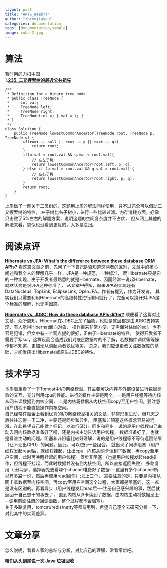 ```yaml
---
layout: post
title: "ARTS_Week7!"
author: "zhimojiayou"
categories: documentation
tags: [documentation,sample]
image: cuba-2.jpg
---
```

# 算法
  暂时用的力扣中国<br>
  1.**[235. 二叉搜索树的最近公共祖先](https://leetcode-cn.com/problems/lowest-common-ancestor-of-a-binary-search-tree/comments/)**<br>
  ```
  /**
   * Definition for a binary tree node.
   * public class TreeNode {
   *     int val;
   *     TreeNode left;
   *     TreeNode right;
   *     TreeNode(int x) { val = x; }
   * }
   */
  class Solution {
      public TreeNode lowestCommonAncestor(TreeNode root, TreeNode p, TreeNode q) {
          if(root == null || root == p || root == q){
              return root;
          }
          if(p.val < root.val && q.val < root.val){
              // 在左子树
              return lowestCommonAncestor(root.left, p, q);
          } else if (p.val > root.val && q.val > root.val) {
              // 在右子树
              return lowestCommonAncestor(root.right, p, q);
          }
          return root;
      }
  }
  ```
  上周做了一题关于二叉树的，这题用上周的解法同样使用，只不过完全可以借助二叉搜索树的特性，
  左子树比右子树小，进行一些比较过滤。内存消耗方面，好像只击败了5%左右的解题方案，说明这题的空间复杂度并不占优，
  但从网上其他的解法来看，貌似也没看到更优的，大多是递归。
 
  
# 阅读点评
**[Hibernate vs JPA: What's the difference between these database ORM APIs?](https://www.theserverside.com/blog/Coffee-Talk-Java-News-Stories-and-Opinions/Set-the-record-straight-on-the-JPA-and-Hibernate-debate)**
看这篇文章之前，先问了一下自己是否知道这两者的区别，文章中的核心阐述和我个人的理解几乎一样，JPA是一种规范，一种标准，
而Hibernate只是它的一种实现，由于开发者最熟悉的就是Hibernate，因而经常一说起Hibernate，就默认为是说JPA这种标准了，
从文章中得知，原来JPA的实现还有DataNucleus, TopLink, EclipseLink, OpenJPA。作者有提到，作为开发者，
其实我们只需要利用Hibernate的高级特性进行编码就行了，完全可以绕开对JPA这个标准的理解，也无需困惑。

**[Hibernate vs. JDBC: How do these database APIs differ?](https://www.theserverside.com/video/Hibernate-vs-JDBC-How-do-these-database-APIs-differ)**
顺便看了这篇对比文章，众所周知，Hibernat在JDBC上加了抽象，也就是底层都是由JDBC支持实现，有人觉得Hibernat面向对象，
操作起来非常方便，无需面对枯燥的sql，也不容易犯错，但文中有一个观点提的很好，正由于Hibernate的特性，
使得开发者不需要手写sql，这样反而会造成我们对底层数据库的不了解，若数据库调优等等操作都不知道，更加无从谈起两者孰优孰劣。
总之，我们应该更改关注数据库的基础，才能发挥出Hibernate或原生JDBC的特性。

# 技术学习
本周着重看了一下Tomcat中I/O网络模型。其主要解决内存与外部设备进行数据高效的交互，充分利用cpu的性能。进行的操作主要是两个，一是用户线程等待内核从网卡读数据到内核空间，
二是内核将数据从内核空间copy至用户空间。要注意用户线程不能直接操作内核空间。<br>
自己经常在掘金上看到优秀的I/O网络模型相关的文章，非常形象生动，但几天之后往往忘得一干二净，主要还是同步和异步，
阻塞和非阻塞这些概念容易被混淆，在此希望自己能做个标记，以进行区分。同步和异步，说的是用户线程自己主动去问内核数据准备好了吗，还是内核主动告诉用户线程，
数据准备好了，也就是看谁主动的问题。阻塞和非阻塞比较好理解，说的是用户线程等不等待返回结果（让不让出CPU）的问题。因此，可以进行一些组合，
就出现了同步阻塞（用户线程发起read后，就线程挂起，让出cpu，内核从网卡读到了数据，再copy至用户空间，此时再唤醒挂起的用户线程）;同步非阻塞
（也是用户线程发起read操作，但线程不挂起，而此时数据并没有到内核空间，所以直接返回失败）;多路复用（
分两步，选择器先去看哪个channel准备好了数据---这里有多个channel所以有多路一说，然后再调用read操作）;以上三个，
需要注意的是，只要是内核从网卡拿数据至内核空间，再copy至用户空间这个过程，大家都是阻塞的，这一点是没有区别的。再看异步（用户线程发起read后---注册自己感兴趣的事，然后就返回干自己想干的事去了，
直到内核从网卡读到了数据，由内核主动将数据呈上---调用前面注册的回调函数，整个过程都不会阻塞）。<br>
关于多路复用，tomcat/redis/netty等都有用到，希望自己逐个去研究分析一下，对比其中的实现差异。

# 文章分享 
   怎么说呢，看看人家的总结与分析，对比自己的理解，常看常新吧。
   
   **[咱们从头到尾说一次 Java 垃圾回收](https://mp.weixin.qq.com/s/aA1eDYIUHuIfigTw2ffouw)**

